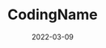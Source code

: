 ﻿---
title: CodingName
toc: false
type: specs
date: "2022-03-09"
draft: false
specification: VEC
version: 2.0.0
documentType: "Recommendation"
elementType: Class
classes:
  - CodingName
menu_name: vec-2.0.0
---
